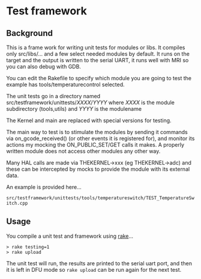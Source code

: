 # Test framework

## Background


This is a frame work for writing unit tests for modules or libs.
It compiles only src/libs/... and a few select needed modules by default.
It runs on the target and the output is written to the serial UART, it runs well with MRI so you can also debug with GDB.

You can edit the Rakefile to specify which module you are going to test the example has tools/temperaturecontrol selected.

The unit tests go in a directory named src/testframework/unittests/*XXXX*/*YYYY* where *XXXX* is the module subdirectory (tools,utils) and *YYYY* is the modulename

The Kernel and main are replaced with special versions for testing.

The main way to test is to stimulate the modules by sending it commands via
on_gcode_received() (or other events it is registered for), and monitor its
actions my mocking the ON_PUBLIC_SET/GET calls it makes. A properly written
module does not access other modules any other way.

Many HAL calls are made via THEKERNEL->xxx (eg THEKERNEL->adc) and these can be intercepted by mocks to provide the module with its external data.

An example is provided here...

`src/testframework/unittests/tools/temperatureswitch/TEST_TemperatureSwitch.cpp`

## Usage

You compile a unit test and framework using [rake](http://rake.rubyforge.org/)...

```shell
> rake testing=1
> rake upload
```

The unit test will run, the results are printed to the serial uart port, and then it is left in DFU mode so `rake upload`  can be run again for the next test.




